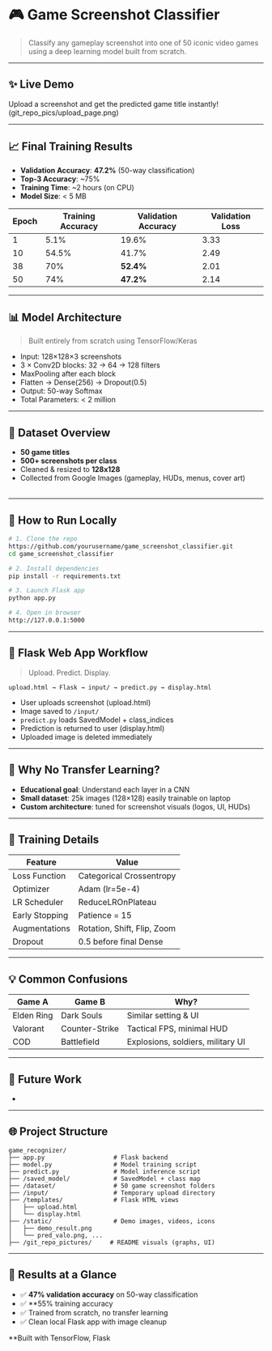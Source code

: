 # 🎮 Game Screenshot Classifier

> Classify any gameplay screenshot into one of 50 iconic video games using a deep learning model built from scratch.

---

## ✨ Live Demo

Upload a screenshot and get the predicted game title instantly!
(git_repo_pics/upload_page.png)

---

## 📈 Final Training Results

* **Validation Accuracy**: **47.2%** (50-way classification)
* **Top-3 Accuracy**: \~75%
* **Training Time**: \~2 hours (on CPU)
* **Model Size**: < 5 MB

| Epoch | Training Accuracy | Validation Accuracy | Validation Loss |
| ----- | ----------------- | ------------------- | --------------- |
| 1     | 5.1%              | 19.6%               | 3.33            |
| 10    | 54.5%             | 41.7%               | 2.49            |
| 38    | 70%               | **52.4%**           | 2.01            |
| 50    | 74%               | **47.2%**           | 2.14            |

---

## 📊 Model Architecture

> Built entirely from scratch using TensorFlow/Keras

* Input: 128×128×3 screenshots
* 3 × Conv2D blocks: 32 → 64 → 128 filters
* MaxPooling after each block
* Flatten → Dense(256) → Dropout(0.5)
* Output: 50-way Softmax
* Total Parameters: < 2 million

---

## 📆 Dataset Overview

* **50 game titles**
* **500+ screenshots per class**
* Cleaned & resized to **128x128**
* Collected from Google Images (gameplay, HUDs, menus, cover art)

|   |
| - |

---

## 🚀 How to Run Locally

```bash
# 1. Clone the repo
https://github.com/yourusername/game_screenshot_classifier.git
cd game_screenshot_classifier

# 2. Install dependencies
pip install -r requirements.txt

# 3. Launch Flask app
python app.py

# 4. Open in browser
http://127.0.0.1:5000
```

---

## 🚪 Flask Web App Workflow

> Upload. Predict. Display.

```plaintext
upload.html → Flask → input/ → predict.py → display.html
```

* User uploads screenshot (upload.html)
* Image saved to `/input/`
* `predict.py` loads SavedModel + class\_indices
* Prediction is returned to user (display.html)
* Uploaded image is deleted immediately

---

## 🔮 Why No Transfer Learning?

* **Educational goal**: Understand each layer in a CNN
* **Small dataset**: 25k images (128×128) easily trainable on laptop
* **Custom architecture**: tuned for screenshot visuals (logos, UI, HUDs)

---

## 🔢 Training Details

| Feature        | Value                       |
| -------------- | --------------------------- |
| Loss Function  | Categorical Crossentropy    |
| Optimizer      | Adam (lr=5e-4)              |
| LR Scheduler   | ReduceLROnPlateau           |
| Early Stopping | Patience = 15               |
| Augmentations  | Rotation, Shift, Flip, Zoom |
| Dropout        | 0.5 before final Dense      |

---

## 💡 Common Confusions

| Game A     | Game B         | Why?                              |
| ---------- | -------------- | --------------------------------- |
| Elden Ring | Dark Souls     | Similar setting & UI              |
| Valorant   | Counter-Strike | Tactical FPS, minimal HUD         |
| COD        | Battlefield    | Explosions, soldiers, military UI |

---

## 🧳 Future Work

*

---

## 🌐 Project Structure

```plaintext
game_recognizer/
├── app.py                   # Flask backend
├── model.py                 # Model training script
├── predict.py               # Model inference script
├── /saved_model/            # SavedModel + class map
├── /dataset/                # 50 game screenshot folders
├── /input/                  # Temporary upload directory
├── /templates/              # Flask HTML views
│   ├── upload.html
│   └── display.html
├── /static/                 # Demo images, videos, icons
│   ├── demo_result.png
│   └── pred_valo.png, ...
├── /git_repo_pictures/     # README visuals (graphs, UI)
```

---

## 🚀 Results at a Glance

* ✅ **47% validation accuracy** on 50-way classification
* ✅ **55% training accuracy
* ✅ Trained from scratch, no transfer learning
* ✅ Clean local Flask app with image cleanup

**Built with TensorFlow, Flask
